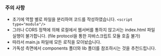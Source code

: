 ### 주의 사항

- 초기에 역할 별로 파일을 분리하여 코드를 작성하였습니다. `<script type="module"/>`
- 그러나 CORS 정책에 의해 로컬에서 웹서버를 통하지 않고서는 index.html 파일 실행이 불가합니다. (file protocol을 통한 자바스크립트 모듈 호출 불가)
- 따라서 main.js 파일에 모든 로직을 모아놨습니다.
- 가독성 측면에서 components 폴더와 lib 폴더를 참조하시는 것을 추천드립니다.
